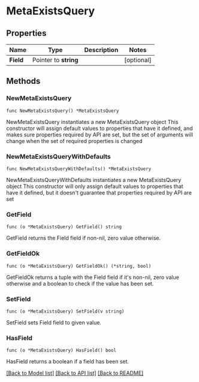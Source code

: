 # MetaExistsQuery

## Properties

Name | Type | Description | Notes
------------ | ------------- | ------------- | -------------
**Field** | Pointer to **string** |  | [optional] 

## Methods

### NewMetaExistsQuery

`func NewMetaExistsQuery() *MetaExistsQuery`

NewMetaExistsQuery instantiates a new MetaExistsQuery object
This constructor will assign default values to properties that have it defined,
and makes sure properties required by API are set, but the set of arguments
will change when the set of required properties is changed

### NewMetaExistsQueryWithDefaults

`func NewMetaExistsQueryWithDefaults() *MetaExistsQuery`

NewMetaExistsQueryWithDefaults instantiates a new MetaExistsQuery object
This constructor will only assign default values to properties that have it defined,
but it doesn't guarantee that properties required by API are set

### GetField

`func (o *MetaExistsQuery) GetField() string`

GetField returns the Field field if non-nil, zero value otherwise.

### GetFieldOk

`func (o *MetaExistsQuery) GetFieldOk() (*string, bool)`

GetFieldOk returns a tuple with the Field field if it's non-nil, zero value otherwise
and a boolean to check if the value has been set.

### SetField

`func (o *MetaExistsQuery) SetField(v string)`

SetField sets Field field to given value.

### HasField

`func (o *MetaExistsQuery) HasField() bool`

HasField returns a boolean if a field has been set.


[[Back to Model list]](../README.md#documentation-for-models) [[Back to API list]](../README.md#documentation-for-api-endpoints) [[Back to README]](../README.md)


